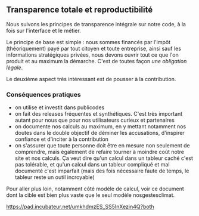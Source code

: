 ## Transparence totale et reproductibilité

Nous suivons les principes de transparence intégrale sur notre code, à la fois sur l'interface et le métier. 

Le principe de base est simple : nous sommes financés par l'impôt (théoriquement) payé par tout citoyen et toute entreprise, ainsi sauf les informations stratégiques privées, nous devons ouvrir tout ce que l'on produit et au maximum la démarche. C'est de toutes façon *une obligation légale*. 

Le deuxième aspect très intéressant est de pousser à la contribution. 

### Conséquences pratiques

- on utilise et investit dans publicodes
- on fait des releases fréquentes et synthétiques. C'est très important autant pour nous que pour nos utilisateurs curieux et partenaires
- on documente nos calculs au maximum, en y mettant notamment nos doutes dans le double objectif de déminer les accusations, d'inspirer confiance et d'inciter à la contribution
- on s'assurer que toute personne doit être en mesure non seulement de comprendre, mais également de refaire tourner à moindre coût notre site et nos calculs. Ça veut dire qu'un calcul dans un tableur caché c'est pas tolérable, et qu'un calcul dans un tableur compliqué et mal documenté c'est imparfait (mais des fois nécessaire faute de temps, le tableur reste un outil incroyable)


Pour aller plus loin, notamment côté modèle de calcul, voir ce document dont la cible est bien plus vaste que le seul modèle nosgestesclimat. 

https://pad.incubateur.net/umkhdmzES_SS5InXezin4Q?both
